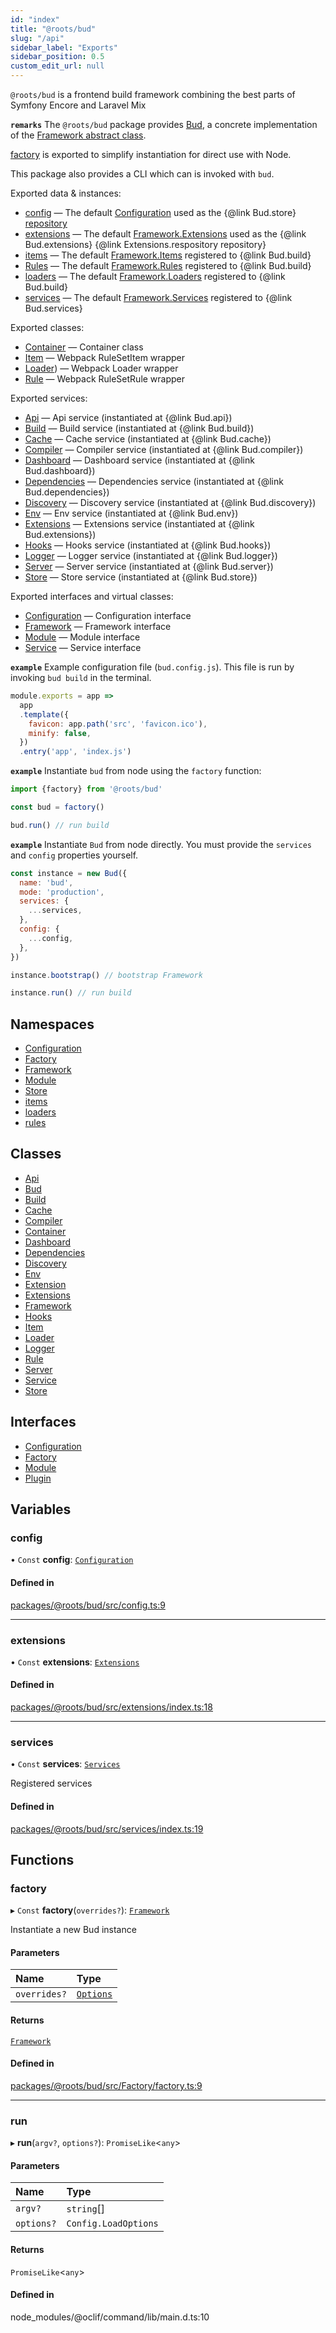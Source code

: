 ```yaml
---
id: "index"
title: "@roots/bud"
slug: "/api"
sidebar_label: "Exports"
sidebar_position: 0.5
custom_edit_url: null
---
```


`@roots/bud` is a frontend build framework combining the best parts of Symfony Encore and Laravel Mix

**`remarks`**
The `@roots/bud` package provides [Bud](classes/Bud.md), a concrete implementation of the [Framework abstract class](classes/Framework.md).

[factory](index.md#factory) is exported to simplify instantiation for direct use with Node.

This package also provides a CLI which can is invoked with `bud`.

Exported data & instances:
- [config](classes/Framework.md#config) — The default [Configuration](interfaces/Configuration.md) used as the {@link Bud.store} [repository](classes/Store.md#repository)
- [extensions](classes/Framework.md#extensions) — The default [Framework.Extensions](interfaces/Framework.Extensions.md) used as the {@link Bud.extensions} {@link Extensions.respository repository}
- [items](classes/Build.md#items) — The default [Framework.Items](interfaces/Framework.Items.md) registered to {@link Bud.build}
- [Rules](interfaces/Framework.Rules.md) — The default [Framework.Rules](interfaces/Framework.Rules.md) registered to {@link Bud.build}
- [loaders](classes/Build.md#loaders) — The default [Framework.Loaders](interfaces/Framework.Loaders.md) registered to {@link Bud.build}
- [services](classes/Framework.md#services) — The default [Framework.Services](interfaces/Framework.Services.md) registered to {@link Bud.services}

Exported classes:
- [Container](classes/Container.md) — Container class
- [Item](classes/Item.md) — Webpack RuleSetItem wrapper
- [Loader](classes/Loader.md)) — Webpack Loader wrapper
- [Rule](classes/Rule.md) — Webpack RuleSetRule wrapper

Exported services:
- [Api](classes/Api.md) — Api service (instantiated at {@link Bud.api})
- [Build](classes/Build.md) — Build service (instantiated at {@link Bud.build})
- [Cache](classes/Cache.md) — Cache service (instantiated at {@link Bud.cache})
- [Compiler](classes/Compiler.md) — Compiler service (instantiated at {@link Bud.compiler})
- [Dashboard](classes/Dashboard.md) — Dashboard service (instantiated at {@link Bud.dashboard})
- [Dependencies](classes/Dependencies.md) — Dependencies service (instantiated at {@link Bud.dependencies})
- [Discovery](classes/Discovery.md) — Discovery service (instantiated at {@link Bud.discovery})
- [Env](classes/Env.md) — Env service (instantiated at {@link Bud.env})
- [Extensions](interfaces/Framework.Extensions.md) — Extensions service (instantiated at {@link Bud.extensions})
- [Hooks](classes/Hooks.md) — Hooks service (instantiated at {@link Bud.hooks})
- [Logger](classes/Logger.md) — Logger service (instantiated at {@link Bud.logger})
- [Server](classes/Server.md) — Server service (instantiated at {@link Bud.server})
- [Store](classes/Store.md) — Store service (instantiated at {@link Bud.store})

Exported interfaces and virtual classes:
- [Configuration](interfaces/Configuration.md) — Configuration interface
- [Framework](classes/Framework.md) — Framework interface
- [Module](interfaces/Module.md) — Module interface
- [Service](classes/Service.md) — Service interface

**`example`**
Example configuration file (`bud.config.js`). This file is run by invoking `bud build` in the terminal.

```js
module.exports = app =>
  app
  .template({
    favicon: app.path('src', 'favicon.ico'),
    minify: false,
  })
  .entry('app', 'index.js')
```

**`example`**
Instantiate `bud` from node using the `factory` function:

```js
import {factory} from '@roots/bud'

const bud = factory()

bud.run() // run build
```

**`example`**
Instantiate `Bud` from node directly. You must provide the `services` and `config` properties yourself.

```js
const instance = new Bud({
  name: 'bud',
  mode: 'production',
  services: {
    ...services,
  },
  config: {
    ...config,
  },
})

instance.bootstrap() // bootstrap Framework

instance.run() // run build
```

## Namespaces

- [Configuration](namespaces/Configuration.md)
- [Factory](namespaces/Factory.md)
- [Framework](namespaces/Framework.md)
- [Module](namespaces/Module.md)
- [Store](namespaces/Store.md)
- [items](namespaces/items.md)
- [loaders](namespaces/loaders.md)
- [rules](namespaces/rules.md)

## Classes

- [Api](classes/Api.md)
- [Bud](classes/Bud.md)
- [Build](classes/Build.md)
- [Cache](classes/Cache.md)
- [Compiler](classes/Compiler.md)
- [Container](classes/Container.md)
- [Dashboard](classes/Dashboard.md)
- [Dependencies](classes/Dependencies.md)
- [Discovery](classes/Discovery.md)
- [Env](classes/Env.md)
- [Extension](classes/Extension.md)
- [Extensions](classes/Extensions.md)
- [Framework](classes/Framework.md)
- [Hooks](classes/Hooks.md)
- [Item](classes/Item.md)
- [Loader](classes/Loader.md)
- [Logger](classes/Logger.md)
- [Rule](classes/Rule.md)
- [Server](classes/Server.md)
- [Service](classes/Service.md)
- [Store](classes/Store.md)

## Interfaces

- [Configuration](interfaces/Configuration.md)
- [Factory](interfaces/Factory.md)
- [Module](interfaces/Module.md)
- [Plugin](interfaces/Plugin.md)

## Variables

### config

• `Const` **config**: [`Configuration`](interfaces/Configuration.md)

#### Defined in

[packages/@roots/bud/src/config.ts:9](https://github.com/roots/bud/blob/e51c85c2/packages/@roots/bud/src/config.ts#L9)

___

### extensions

• `Const` **extensions**: [`Extensions`](interfaces/Framework.Extensions.md)

#### Defined in

[packages/@roots/bud/src/extensions/index.ts:18](https://github.com/roots/bud/blob/e51c85c2/packages/@roots/bud/src/extensions/index.ts#L18)

___

### services

• `Const` **services**: [`Services`](interfaces/Framework.Services.md)

Registered services

#### Defined in

[packages/@roots/bud/src/services/index.ts:19](https://github.com/roots/bud/blob/e51c85c2/packages/@roots/bud/src/services/index.ts#L19)

## Functions

### factory

▸ `Const` **factory**(`overrides?`): [`Framework`](classes/Framework.md)

Instantiate a new Bud instance

#### Parameters

| Name | Type |
| :------ | :------ |
| `overrides?` | [`Options`](interfaces/Factory.Options.md) |

#### Returns

[`Framework`](classes/Framework.md)

#### Defined in

[packages/@roots/bud/src/Factory/factory.ts:9](https://github.com/roots/bud/blob/e51c85c2/packages/@roots/bud/src/Factory/factory.ts#L9)

___

### run

▸ **run**(`argv?`, `options?`): `PromiseLike`<`any`\>

#### Parameters

| Name | Type |
| :------ | :------ |
| `argv?` | `string`[] |
| `options?` | `Config.LoadOptions` |

#### Returns

`PromiseLike`<`any`\>

#### Defined in

node_modules/@oclif/command/lib/main.d.ts:10
